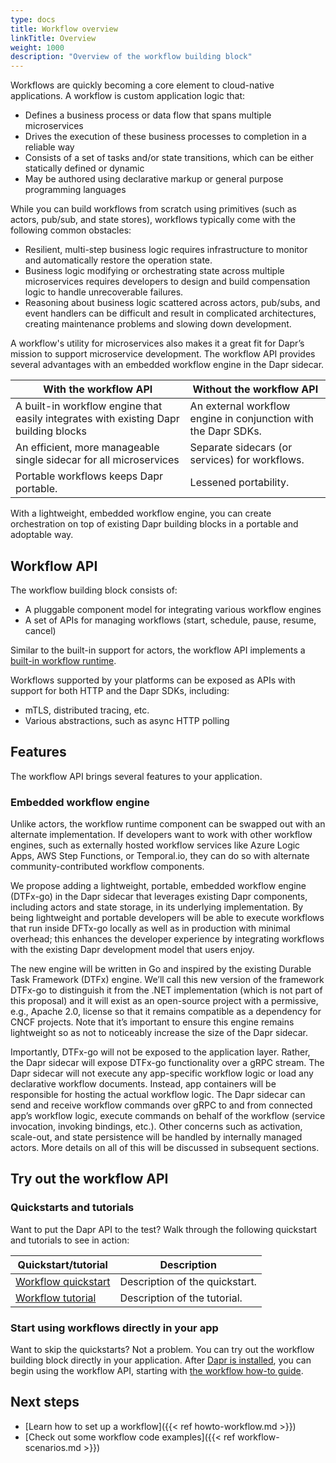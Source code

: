 ```yaml
---
type: docs
title: Workflow overview
linkTitle: Overview
weight: 1000
description: "Overview of the workflow building block"
---
```


Workflows are quickly becoming a core element to cloud-native applications. A workflow is custom application logic that:

- Defines a business process or data flow that spans multiple microservices
- Drives the execution of these business processes to completion in a reliable way
- Consists of a set of tasks and/or state transitions, which can be either statically defined or dynamic
- May be authored using declarative markup or general purpose programming languages

While you can build workflows from scratch using primitives (such as actors, pub/sub, and state stores), workflows typically come with the following common obstacles:

- Resilient, multi-step business logic requires infrastructure to monitor and automatically restore the operation state.
- Business logic modifying or orchestrating state across multiple microservices requires  developers to design and build compensation logic to handle unrecoverable failures.
- Reasoning about business logic scattered across actors, pub/subs, and event handlers can be difficult and result in complicated architectures, creating maintenance problems and slowing down development.

A workflow's utility for microservices also makes it a great fit for Dapr’s mission to support microservice development. The workflow API provides several advantages with an embedded workflow engine in the Dapr sidecar.

| With the workflow API | Without the workflow API |
| --------------------- | ------------------------ |
| A built-in workflow engine that easily integrates with existing Dapr building blocks | An external workflow engine in conjunction with the Dapr SDKs. |
| An efficient, more manageable single sidecar for all microservices | Separate sidecars (or services) for workflows. |
| Portable workflows keeps Dapr portable. | Lessened portability. |

With a lightweight, embedded workflow engine, you can create orchestration on top of existing Dapr building blocks in a portable and adoptable way. 

## Workflow API

The workflow building block consists of:

- A pluggable component model for integrating various workflow engines
- A set of APIs for managing workflows (start, schedule, pause, resume, cancel)

Similar to the built-in support for actors, the workflow API implements a [built-in workflow runtime](#embedded-workflow-engine). 

Workflows supported by your platforms can be exposed as APIs with support for both HTTP and the Dapr SDKs, including:

- mTLS, distributed tracing, etc. 
- Various abstractions, such as async HTTP polling

<!-- 
Include a diagram or image, if possible. 
-->

## Features

The workflow API brings several features to your application.

### Embedded workflow engine

<!-- todo -->

Unlike actors, the workflow runtime component can be swapped out with an alternate implementation. If developers want to work with other workflow engines, such as externally hosted workflow services like Azure Logic Apps, AWS Step Functions, or Temporal.io, they can do so with alternate community-contributed workflow components.

We propose adding a lightweight, portable, embedded workflow engine (DTFx-go) in the Dapr sidecar that leverages existing Dapr components, including actors and state storage, in its underlying implementation. By being lightweight and portable developers will be able to execute workflows that run inside DFTx-go locally as well as in production with minimal overhead; this enhances the developer experience by integrating workflows with the existing Dapr development model that users enjoy.

The new engine will be written in Go and inspired by the existing Durable Task Framework (DTFx) engine. We’ll call this new version of the framework DTFx-go to distinguish it from the .NET implementation (which is not part of this proposal) and it will exist as an open-source project with a permissive, e.g., Apache 2.0, license so that it remains compatible as a dependency for CNCF projects. Note that it’s important to ensure this engine remains lightweight so as not to noticeably increase the size of the Dapr sidecar.

Importantly, DTFx-go will not be exposed to the application layer. Rather, the Dapr sidecar will expose DTFx-go functionality over a gRPC stream. The Dapr sidecar will not execute any app-specific workflow logic or load any declarative workflow documents. Instead, app containers will be responsible for hosting the actual workflow logic. The Dapr sidecar can send and receive workflow commands over gRPC to and from connected app’s workflow logic, execute commands on behalf of the workflow (service invocation, invoking bindings, etc.). Other concerns such as activation, scale-out, and state persistence will be handled by internally managed actors. More details on all of this will be discussed in subsequent sections.

## Try out the workflow API

<!-- 
If applicable, include a section with links to the related quickstart, how-to guides, or tutorials. --> 

### Quickstarts and tutorials

Want to put the Dapr <topic> API to the test? Walk through the following quickstart and tutorials to see <topic> in action:

| Quickstart/tutorial | Description |
| ------------------- | ----------- |
| [Workflow quickstart](link) | Description of the quickstart. |
| [Workflow tutorial](link) | Description of the tutorial. |

### Start using workflows directly in your app

Want to skip the quickstarts? Not a problem. You can try out the workflow building block directly in your application. After [Dapr is installed](link), you can begin using the workflow API, starting with [the workflow how-to guide](link).

## Next steps

- [Learn how to set up a workflow]({{< ref howto-workflow.md >}})
- [Check out some workflow code examples]({{< ref workflow-scenarios.md >}})